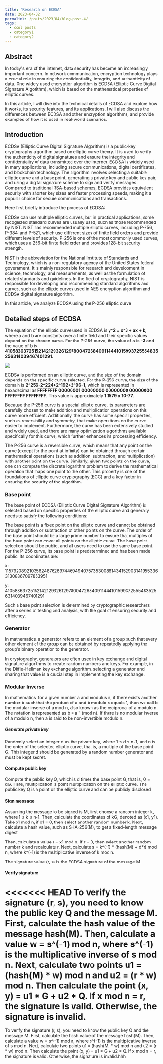 ```yaml
---
title: 'Research on ECDSA'
date: 2023-04-02
permalink: /posts/2023/04/blog-post-4/
tags:
  - cool posts
  - category1
  - category2
---
```


## Abstract
In today's era of the internet, data security has become an increasingly important concern. In network communication, encryption technology plays a crucial role in ensuring the confidentiality, integrity, and authenticity of data. One widely used encryption algorithm is ECDSA (Elliptic Curve Digital Signature Algorithm), which is based on the mathematical properties of elliptic curves.

In this article, I will dive into the technical details of ECDSA and explore how it works, its security features, and its applications. I will also discuss the differences between ECDSA and other encryption algorithms, and provide examples of how it is used in real-world scenarios.
## Introduction
ECDSA (Elliptic Curve Digital Signature Algorithm) is a public-key cryptography algorithm based on elliptic curve theory. It is used to verify the authenticity of digital signatures and ensure the integrity and confidentiality of data transmitted over the internet. ECDSA is widely used in many applications, including secure communications, digital certificates, and blockchain technology. The algorithm involves selecting a suitable elliptic curve and a base point, generating a private key and public key pair, and using a digital signature scheme to sign and verify messages. Compared to traditional RSA-based schemes, ECDSA provides equivalent security with shorter key sizes and faster processing speeds, making it a popular choice for secure communications and transactions.


Here first briefly introduce the process of ECDSA:


ECDSA can use multiple elliptic curves, but in practical applications, some recognized standard curves are usually used, such as those recommended by NIST. NIST has recommended multiple elliptic curves, including P-256, P-384, and P-521, which use different sizes of finite field orders and provide different levels of security. P-256 is one of the most commonly used curves, which uses a 256-bit finite field order and provides 128-bit security strength.

NIST is the abbreviation for the National Institute of Standards and Technology, which is a non-regulatory agency of the United States federal government. It is mainly responsible for research and development in science, technology, and measurements, as well as the formulation of related standards and guidelines. In the field of cryptography, NIST is responsible for developing and recommending standard algorithms and curves, such as the elliptic curves used in AES encryption algorithm and ECDSA digital signature algorithm.

In this article, we analyze ECDSA using the P-256 elliptic curve


## Detailed steps of ECDSA
The equation of the elliptic curve used in ECDSA is **y^2 = x^3 + ax + b**, where a and b are constants over a finite field and their specific values depend on the chosen curve. For the P-256 curve, the value of a is **-3** and the value of b is **41058363725152142129326129780047268409114441015993725554835256314039467401291.**

 ![](https://malware.news/uploads/default/original/2X/f/f7507cb1f926e02e63512b84b024ef24f32bfab0.png)

ECDSA is performed on an elliptic curve, and the size of the domain depends on the specific curve selected. For the P-256 curve, the size of the domain is **2^256-2^224+2^192+2^96-1**, which is represented in hexadecimal as **FFFFFFFF 00000001 00000000 00000000 00000000 FFFFFFFF FFFFFFFF**. This value is approximately **1.1579 x 10^77**.

Because the P-256 curve is a special elliptic curve, its parameters are carefully chosen to make addition and multiplication operations on this curve more efficient. Additionally, the curve has some special properties, such as reversibility and symmetry, that make operations on the curve easier to implement. Furthermore, the curve has been extensively studied and widely used, and there are many optimization algorithms available specifically for this curve, which further enhances its processing efficiency.

The P-256 curve is a reversible curve, which means that any point on the curve (except for the point at infinity) can be obtained through certain mathematical operations (such as addition, subtraction, and multiplication) with another point on the curve. Similarly, given two points on the curve, one can compute the discrete logarithm problem to derive the mathematical operation that maps one point to the other. This property is one of the foundations of elliptic curve cryptography (ECC) and a key factor in ensuring the security of the algorithm.

### Base point

The base point of ECDSA (Elliptic Curve Digital Signature Algorithm) is selected based on specific properties of the elliptic curve and generally needs to satisfy the following conditions:

The base point is a fixed point on the elliptic curve and cannot be obtained through addition or subtraction of other points on the curve.
The order of the base point should be a large prime number to ensure that multiples of the base point can cover all points on the elliptic curve.
The base point selection should be public, and all users need to use the same base point.
For the P-256 curve, its base point is predetermined and has been made public. Its coordinates are:

x: 115792089210356248762697446949407573530086143415290314195533631308867097853951

y: 41058363725152142129326129780047268409114441015993725554835256314039467401291

Such a base point selection is determined by cryptographic researchers after a series of testing and analysis, with the goal of ensuring security and efficiency.

### Generator

In mathematics, a generator refers to an element of a group such that every other element of the group can be obtained by repeatedly applying the group's binary operation to the generator.

In cryptography, generators are often used in key exchange and digital signature algorithms to create random numbers and keys. For example, in the Diffie-Hellman key exchange algorithm, selecting a generator and sharing that value is a crucial step in implementing the key exchange.

### Modular Inverse

In mathematics, for a given number a and modulus n, if there exists another number b such that the product of a and b modulo n equals 1, then we call b the modular inverse of a mod n, also known as the reciprocal of a modulo n. The notation is represented as b ≡ a⁻¹ (mod n). If there is no modular inverse of a modulo n, then a is said to be non-invertible modulo n.

##### Generate private key
Randomly select an integer d as the private key, where 1 ≤ d ≤ n-1, and n is the order of the selected elliptic curve, that is, a multiple of the base point G. This integer d should be generated by a random number generator and must be kept secret.
#### Compute public key
Compute the public key Q, which is d times the base point G, that is, Q = dG. Here, multiplication is point multiplication on the elliptic curve. The public key Q is a point on the elliptic curve and can be publicly disclosed
#### Sign message
Assuming the message to be signed is M, first choose a random integer k, where 1 ≤ k ≤ n-1. Then, calculate the coordinates of kG, denoted as (x1, y1). Take x1 mod n, if x1 = 0, then select another random number k. Next, calculate a hash value, such as SHA-256(M), to get a fixed-length message digest.

Then, calculate a value r = x1 mod n. If r = 0, then select another random number k and recalculate r. Next, calculate s = k^(-1) * (hash(M) + d*r) mod n, where k^(-1) is the multiplicative inverse of k mod n.

The signature value (r, s) is the ECDSA signature of the message M.
#### Verify signature
<<<<<<< HEAD
To verify the signature (r, s), you need to know the public key Q and the message M. First, calculate the hash value of the message hash(M). Then, calculate a value w = s^(-1) mod n, where s^(-1) is the multiplicative inverse of s mod n. Next, calculate two points u1 = (hash(M) * w) mod n and u2 = (r * w) mod n. Then calculate the point (x, y) = u1 * G + u2 * Q. If x mod n = r, the signature is valid. Otherwise, the signature is invalid.
=======
To verify the signature (r, s), you need to know the public key Q and the message M. First, calculate the hash value of the message hash(M). Then, calculate a value w = s^(-1) mod n, where s^(-1) is the multiplicative inverse of s mod n. Next, calculate two points u1 = (hash(M) * w) mod n and u2 = (r * w) mod n. Then calculate the point (x, y) = u1 * G + u2 * Q. If x mod n = r, the signature is valid. Otherwise, the signature is invalid.hhh
